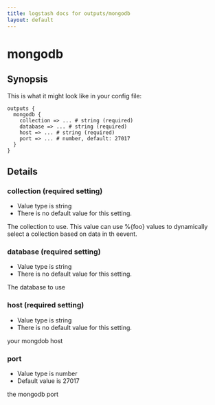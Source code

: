 ```yaml
---
title: logstash docs for outputs/mongodb
layout: default
---
```

# mongodb



## Synopsis

This is what it might look like in your config file:

    outputs {
      mongodb {
        collection => ... # string (required)
        database => ... # string (required)
        host => ... # string (required)
        port => ... # number, default: 27017
      }
    }

## Details

### collection (required setting)

* Value type is string
* There is no default value for this setting.

The collection to use. This value can use %{foo} values to dynamically
select a collection based on data in th eevent.

### database (required setting)

* Value type is string
* There is no default value for this setting.

The database to use

### host (required setting)

* Value type is string
* There is no default value for this setting.

your mongdob host

### port

* Value type is number
* Default value is 27017

the mongodb port

